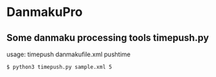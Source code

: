 # DanmakuPro
Some danmaku processing tools
timepush.py
----
usage: timepush danmakufile.xml pushtime<br>
```
$ python3 timepush.py sample.xml 5
```
